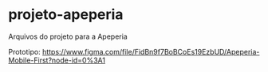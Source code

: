 # projeto-apeperia
Arquivos do projeto para a Apeperia

Prototipo: https://www.figma.com/file/FidBn9f7BoBCoEs19EzbUD/Apeperia-Mobile-First?node-id=0%3A1